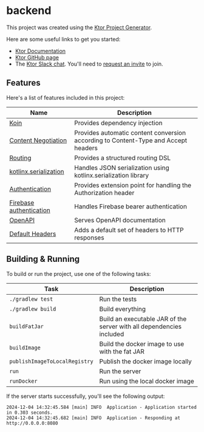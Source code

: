 # backend

This project was created using the [Ktor Project Generator](https://start.ktor.io).

Here are some useful links to get you started:

- [Ktor Documentation](https://ktor.io/docs/home.html)
- [Ktor GitHub page](https://github.com/ktorio/ktor)
- The [Ktor Slack chat](https://app.slack.com/client/T09229ZC6/C0A974TJ9). You'll need to [request an invite](https://surveys.jetbrains.com/s3/kotlin-slack-sign-up) to join.

## Features

Here's a list of features included in this project:

| Name                                                                      | Description                                                                        |
| ---------------------------------------------------------------------------|------------------------------------------------------------------------------------ |
| [Koin](https://start.ktor.io/p/koin)                                      | Provides dependency injection                                                      |
| [Content Negotiation](https://start.ktor.io/p/content-negotiation)        | Provides automatic content conversion according to Content-Type and Accept headers |
| [Routing](https://start.ktor.io/p/routing)                                | Provides a structured routing DSL                                                  |
| [kotlinx.serialization](https://start.ktor.io/p/kotlinx-serialization)    | Handles JSON serialization using kotlinx.serialization library                     |
| [Authentication](https://start.ktor.io/p/auth)                            | Provides extension point for handling the Authorization header                     |
| [Firebase authentication](https://start.ktor.io/p/firebase-auth-provider) | Handles Firebase bearer authentication                                             |
| [OpenAPI](https://start.ktor.io/p/openapi)                                | Serves OpenAPI documentation                                                       |
| [Default Headers](https://start.ktor.io/p/default-headers)                | Adds a default set of headers to HTTP responses                                    |

## Building & Running

To build or run the project, use one of the following tasks:

| Task                          | Description                                                          |
| -------------------------------|---------------------------------------------------------------------- |
| `./gradlew test`              | Run the tests                                                        |
| `./gradlew build`             | Build everything                                                     |
| `buildFatJar`                 | Build an executable JAR of the server with all dependencies included |
| `buildImage`                  | Build the docker image to use with the fat JAR                       |
| `publishImageToLocalRegistry` | Publish the docker image locally                                     |
| `run`                         | Run the server                                                       |
| `runDocker`                   | Run using the local docker image                                     |

If the server starts successfully, you'll see the following output:

```
2024-12-04 14:32:45.584 [main] INFO  Application - Application started in 0.303 seconds.
2024-12-04 14:32:45.682 [main] INFO  Application - Responding at http://0.0.0.0:8080
```


